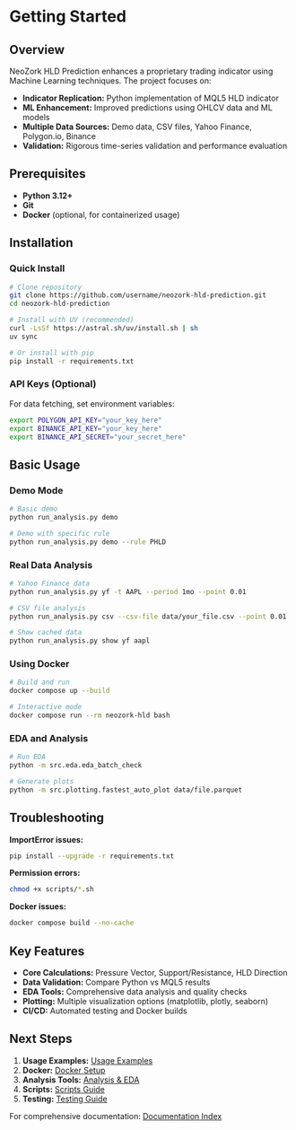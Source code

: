 # Getting Started

## Overview

NeoZork HLD Prediction enhances a proprietary trading indicator using Machine Learning techniques. The project focuses on:

- **Indicator Replication:** Python implementation of MQL5 HLD indicator
- **ML Enhancement:** Improved predictions using OHLCV data and ML models
- **Multiple Data Sources:** Demo data, CSV files, Yahoo Finance, Polygon.io, Binance
- **Validation:** Rigorous time-series validation and performance evaluation

## Prerequisites

- **Python 3.12+**
- **Git**
- **Docker** (optional, for containerized usage)

## Installation

### Quick Install

```bash
# Clone repository
git clone https://github.com/username/neozork-hld-prediction.git
cd neozork-hld-prediction

# Install with UV (recommended)
curl -LsSf https://astral.sh/uv/install.sh | sh
uv sync

# Or install with pip
pip install -r requirements.txt
```

### API Keys (Optional)

For data fetching, set environment variables:

```bash
export POLYGON_API_KEY="your_key_here"
export BINANCE_API_KEY="your_key_here"
export BINANCE_API_SECRET="your_secret_here"
```

## Basic Usage

### Demo Mode
```bash
# Basic demo
python run_analysis.py demo

# Demo with specific rule
python run_analysis.py demo --rule PHLD
```

### Real Data Analysis
```bash
# Yahoo Finance data
python run_analysis.py yf -t AAPL --period 1mo --point 0.01

# CSV file analysis
python run_analysis.py csv --csv-file data/your_file.csv --point 0.01

# Show cached data
python run_analysis.py show yf aapl
```

### Using Docker
```bash
# Build and run
docker compose up --build

# Interactive mode
docker compose run --rm neozork-hld bash
```

### EDA and Analysis
```bash
# Run EDA
python -m src.eda.eda_batch_check

# Generate plots
python -m src.plotting.fastest_auto_plot data/file.parquet
```

## Troubleshooting

**ImportError issues:**
```bash
pip install --upgrade -r requirements.txt
```

**Permission errors:**
```bash
chmod +x scripts/*.sh
```

**Docker issues:**
```bash
docker compose build --no-cache
```

## Key Features

- **Core Calculations:** Pressure Vector, Support/Resistance, HLD Direction
- **Data Validation:** Compare Python vs MQL5 results
- **EDA Tools:** Comprehensive data analysis and quality checks
- **Plotting:** Multiple visualization options (matplotlib, plotly, seaborn)
- **CI/CD:** Automated testing and Docker builds

## Next Steps

1. **Usage Examples:** [Usage Examples](usage-examples.md) 
2. **Docker:** [Docker Setup](docker.md)
3. **Analysis Tools:** [Analysis & EDA](analysis-eda.md)
4. **Scripts:** [Scripts Guide](scripts.md)
5. **Testing:** [Testing Guide](testing.md)

For comprehensive documentation: [Documentation Index](index.md)

